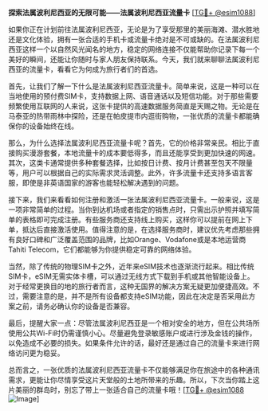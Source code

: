 **探索法属波利尼西亚的无限可能——法属波利尼西亚流量卡** [[TG💪+ @esim1088](https://t.me/s/esim1088)]

如果你正在计划前往法属波利尼西亚，无论是为了享受那里的美丽海滩、潜水胜地还是文化体验，拥有一张合适的手机卡或流量卡绝对是不可或缺的。在法属波利尼西亚这样一个以自然风光闻名的地方，稳定的网络连接不仅能帮助你记录下每一个美好的瞬间，还能让你随时与家人朋友保持联系。今天，我们就来聊聊法属波利尼西亚的流量卡，看看它为何成为旅行者们的首选。

首先，让我们了解一下什么是法属波利尼西亚流量卡。简单来说，这是一种可以在当地使用的预付费SIM卡，支持数据上网、语音通话以及短信功能。对于那些需要频繁使用互联网的人来说，这张卡提供的高速数据服务简直是天赐之物。无论是在马泰亚的热带雨林中探险，还是在帕皮提市内逛街购物，一张优质的流量卡都能确保你的设备始终在线。

那么，为什么选择法属波利尼西亚流量卡呢？首先，它的价格非常亲民。相比于直接购买漫游套餐，本地流量卡的成本要低得多，而且还能享受到更加快速的网速。其次，这类卡通常提供多种套餐选择，比如按日计费、按月计费甚至包天不限量等，用户可以根据自己的实际需求灵活调整。此外，许多流量卡还支持多语言客服，即使是非英语国家的游客也能轻松解决遇到的问题。

接下来，我们来看看如何注册和激活一张法属波利尼西亚流量卡。一般来说，这是一项非常简单的过程。当你到达机场或者指定的销售点时，只需出示护照并填写简单的表格即可完成注册。有些服务商还支持线上购买，这样你可以提前在网上下单，抵达后直接激活使用。值得注意的是，在选择服务商时，建议优先考虑那些拥有良好口碑和广泛覆盖范围的品牌，比如Orange、Vodafone或是本地运营商Tahiti Telecom，它们都能够为你提供稳定可靠的网络体验。

当然，除了传统的物理SIM卡之外，近年来eSIM技术也逐渐流行起来。相比传统SIM卡，eSIM无需实体卡槽，可以通过无线方式下载到手机或其他智能设备上。对于经常更换目的地的旅行者而言，这种无国界的解决方案无疑更加便捷高效。不过，需要注意的是，并不是所有设备都支持eSIM功能，因此在决定是否采用此方案之前，请务必确认你的设备是否兼容。

最后，提醒大家一点：尽管法属波利尼西亚是一个相对安全的地方，但在公共场所使用公共Wi-Fi时仍需谨慎小心。尽量避免登录敏感账户或进行涉及金钱的操作，以免造成不必要的损失。如果条件允许的话，最好还是通过自己的流量卡来进行网络访问更为稳妥。

总而言之，一张优质的法属波利尼西亚流量卡不仅能够满足你在旅途中的各种通讯需求，更能让你尽情享受这片天堂般的土地所带来的乐趣。所以，下次当你踏上这片美丽的群岛时，别忘了带上一张适合自己的流量卡哦！[[TG💪+ @esim1088](https://t.me/s/esim1088) ![Image](https://i.postimg.cc/4NQfJmqS/Snipaste-2025-05-13-00-14-12.png)]